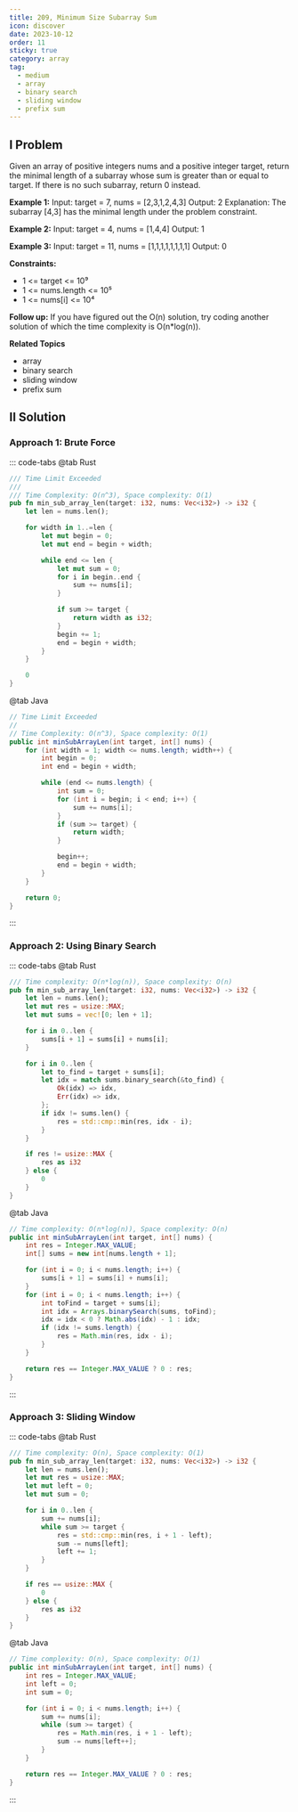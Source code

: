 ```yaml
---
title: 209, Minimum Size Subarray Sum
icon: discover
date: 2023-10-12
order: 11
sticky: true
category: array
tag: 
  - medium
  - array
  - binary search
  - sliding window
  - prefix sum
---
```


## I Problem
Given an array of positive integers nums and a positive integer target, return the minimal length of a subarray whose sum is greater than or equal to target. If there is no such subarray, return 0 instead.

**Example 1:**
Input: target = 7, nums = [2,3,1,2,4,3]
Output: 2
Explanation: The subarray [4,3] has the minimal length under the problem constraint.

**Example 2:**
Input: target = 4, nums = [1,4,4]
Output: 1

**Example 3:**
Input: target = 11, nums = [1,1,1,1,1,1,1,1]
Output: 0

**Constraints:**

- 1 <= target <= 10⁹
- 1 <= nums.length <= 10⁵
- 1 <= nums[i] <= 10⁴

**Follow up:**
If you have figured out the O(n) solution, try coding another solution of which the time complexity is O(n*log(n)).

**Related Topics**

- array
- binary search
- sliding window
- prefix sum

## II Solution
### Approach 1: Brute Force
::: code-tabs
@tab Rust
```rust
/// Time Limit Exceeded
///
/// Time Complexity: O(n^3), Space complexity: O(1)
pub fn min_sub_array_len(target: i32, nums: Vec<i32>) -> i32 {
    let len = nums.len();

    for width in 1..=len {
        let mut begin = 0;
        let mut end = begin + width;

        while end <= len {
            let mut sum = 0;
            for i in begin..end {
                sum += nums[i];
            }

            if sum >= target {
                return width as i32;
            }
            begin += 1;
            end = begin + width;
        }
    }

    0
}
```

@tab Java
```java
// Time Limit Exceeded
//
// Time Complexity: O(n^3), Space complexity: O(1)
public int minSubArrayLen(int target, int[] nums) {
    for (int width = 1; width <= nums.length; width++) {
        int begin = 0;
        int end = begin + width;

        while (end <= nums.length) {
            int sum = 0;
            for (int i = begin; i < end; i++) {
                sum += nums[i];
            }
            if (sum >= target) {
                return width;
            }

            begin++;
            end = begin + width;
        }
    }

    return 0;
}
```
:::

### Approach 2: Using Binary Search
::: code-tabs
@tab Rust
```rust
/// Time complexity: O(n*log(n)), Space complexity: O(n)
pub fn min_sub_array_len(target: i32, nums: Vec<i32>) -> i32 {
    let len = nums.len();
    let mut res = usize::MAX;
    let mut sums = vec![0; len + 1];

    for i in 0..len {
        sums[i + 1] = sums[i] + nums[i];
    }

    for i in 0..len {
        let to_find = target + sums[i];
        let idx = match sums.binary_search(&to_find) {
            Ok(idx) => idx,
            Err(idx) => idx,
        };
        if idx != sums.len() {
            res = std::cmp::min(res, idx - i);
        }
    }

    if res != usize::MAX {
        res as i32
    } else {
        0
    }
}
```

@tab Java
```java
// Time complexity: O(n*log(n)), Space complexity: O(n)
public int minSubArrayLen(int target, int[] nums) {
    int res = Integer.MAX_VALUE;
    int[] sums = new int[nums.length + 1];

    for (int i = 0; i < nums.length; i++) {
        sums[i + 1] = sums[i] + nums[i];
    }
    for (int i = 0; i < nums.length; i++) {
        int toFind = target + sums[i];
        int idx = Arrays.binarySearch(sums, toFind);
        idx = idx < 0 ? Math.abs(idx) - 1 : idx;
        if (idx != sums.length) {
            res = Math.min(res, idx - i);
        }
    }

    return res == Integer.MAX_VALUE ? 0 : res;
}
```
:::

### Approach 3: Sliding Window
::: code-tabs
@tab Rust
```rust
/// Time complexity: O(n), Space complexity: O(1)
pub fn min_sub_array_len(target: i32, nums: Vec<i32>) -> i32 {
    let len = nums.len();
    let mut res = usize::MAX;
    let mut left = 0;
    let mut sum = 0;

    for i in 0..len {
        sum += nums[i];
        while sum >= target {
            res = std::cmp::min(res, i + 1 - left);
            sum -= nums[left];
            left += 1;
        }
    }

    if res == usize::MAX {
        0
    } else {
        res as i32
    }
}
```

@tab Java
```java
// Time complexity: O(n), Space complexity: O(1)
public int minSubArrayLen(int target, int[] nums) {
    int res = Integer.MAX_VALUE;
    int left = 0;
    int sum = 0;

    for (int i = 0; i < nums.length; i++) {
        sum += nums[i];
        while (sum >= target) {
            res = Math.min(res, i + 1 - left);
            sum -= nums[left++];
        }
    }

    return res == Integer.MAX_VALUE ? 0 : res;
}
```
:::